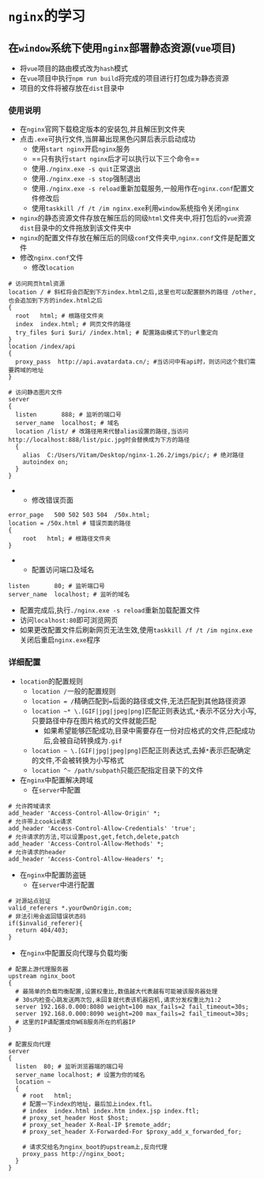 # `nginx`的学习

## 在`window`系统下使用`nginx`部署静态资源(`vue`项目)

- 将`vue`项目的路由模式改为`hash`模式
- 在`vue`项目中执行`npm run build`将完成的项目进行打包成为静态资源
- 项目的文件将被存放在`dist`目录中

### 使用说明

- 在`nginx`官网下载稳定版本的安装包,并且解压到文件夹
- 点击`.exe`可执行文件,当屏幕出现黑色闪屏后表示启动成功
  - 使用`start nginx`开启`nginx`服务
  - ==只有执行`start nginx`后才可以执行以下三个命令==
  - 使用`./nginx.exe -s quit`正常退出
  - 使用`./nginx.exe -s stop`强制退出
  - 使用`./nginx.exe -s reload`重新加载服务,一般用作在`nginx.conf`配置文件修改后
  - 使用`taskkill /f /t /im nginx.exe`利用`window`系统指令关闭`nginx`
- `nginx`的静态资源文件存放在解压后的同级`html`文件夹中,将打包后的`vue`资源`dist`目录中的文件拖放到该文件夹中
- `nginx`的配置文件存放在解压后的同级`conf`文件夹中,`nginx.conf`文件是配置文件
- 修改`nginx.conf`文件
  - 修改`location`

```shell
# 访问网页html资源
location / # 斜杠将会匹配到下方index.html之后,这里也可以配置额外的路径 /other,也会追加到下方的index.html之后
{
  root   html; # 根路径文件夹
  index  index.html; # 网页文件的路径
  try_files $uri $uri/ /index.html; # 配置路由模式下的url重定向
}
location /index/api
{
  proxy_pass  http://api.avatardata.cn/; #当访问中有api时，则访问这个我们需要跨域的地址
}

# 访问静态图片文件
server
{
  listen       888; # 监听的端口号
  server_name  localhost; # 域名
  location /list/ # 改路径用来代替alias设置的路径,当访问http://localhost:888/list/pic.jpg时会替换成为下方的路径
  {
    alias  C:/Users/Vitam/Desktop/nginx-1.26.2/imgs/pic/; # 绝对路径
    autoindex on;
  }
}
```

- - 修改错误页面

```shell
error_page   500 502 503 504  /50x.html;
location = /50x.html # 错误页面的路径
{
    root   html; # 根路径文件夹
}
```

- - 配置访问端口及域名

```shell
listen       80; # 监听端口号
server_name  localhost; # 监听的域名
```

- 配置完成后,执行`./nginx.exe -s reload`重新加载配置文件
- 访问`localhost:80`即可浏览网页
- 如果更改配置文件后刷新网页无法生效,使用`taskkill /f /t /im nginx.exe`关闭后重启`nginx.exe`程序

### 详细配置

- `location`的配置规则
  - `location /`一般的配置规则
  - `location = /`精确匹配到`=`后面的路径或文件,无法匹配到其他路径资源
  - `location ~* \.[GIF|jpg|jpeg|png]`匹配正则表达式,`*`表示不区分大小写,只要路径中存在图片格式的文件就能匹配
    - 如果希望能够匹配成功,目录中需要存在一份对应格式的文件,匹配成功后,会被自动转换成为`.gif`
  - `location ~ \.[GIF|jpg|jpeg|png]`匹配正则表达式,去掉`*`表示匹配确定的文件,不会被转换为小写格式
  - `location ^~ /path/subpath`只能匹配指定目录下的文件
- 在`nginx`中配置解决跨域
  - 在`server`中配置

```shell
# 允许跨域请求
add_header 'Access-Control-Allow-Origin' *;
# 允许带上cookie请求
add_header 'Access-Control-Allow-Credentials' 'true';
# 允许请求的方法,可以设置post,get,fetch,delete,patch
add_header 'Access-Control-Allow-Methods' *;
# 允许请求的header
add_header 'Access-Control-Allow-Headers' *;
```

- 在`nginx`中配置防盗链
  - 在`server`中进行配置

```shell
# 对源站点验证
valid_referers *.yourOwnOrigin.com;
# 非法引用会返回错误状态码
if($invalid_referer){
  return 404/403;
}
```

- 在`nginx`中配置反向代理与负载均衡

```shell
# 配置上游代理服务器
upstream nginx_boot
{
  # 最简单的负载均衡配置,设置权重比,数值越大代表越有可能被该服务器处理
  # 30s内检查心跳发送两次包,未回复就代表该机器宕机,请求分发权重比为1:2
  server 192.168.0.000:8080 weight=100 max_fails=2 fail_timeout=30s;
  server 192.168.0.000:8090 weight=200 max_fails=2 fail_timeout=30s;
  # 这里的IP请配置成你WEB服务所在的机器IP
}

# 配置反向代理
server
{
  listen  80; # 监听浏览器端的端口号
  server_name localhost; # 设置为你的域名
  location ~
  {
    # root   html;
    # 配置一下index的地址，最后加上index.ftl。
    # index  index.html index.htm index.jsp index.ftl;
    # proxy_set_header Host $host;
    # proxy_set_header X-Real-IP $remote_addr;
    # proxy_set_header X-Forwarded-For $proxy_add_x_forwarded_for;

    # 请求交给名为nginx_boot的upstream上,反向代理
    proxy_pass http://nginx_boot;
  }
}
```
